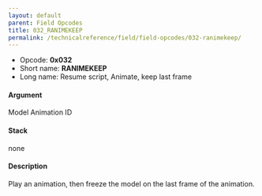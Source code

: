 ```yaml
---
layout: default
parent: Field Opcodes
title: 032_RANIMEKEEP
permalink: /technicalreference/field/field-opcodes/032-ranimekeep/
---
```


-   Opcode: **0x032**
-   Short name: **RANIMEKEEP**
-   Long name: Resume script, Animate, keep last frame

#### Argument

Model Animation ID

#### Stack

none

#### Description

Play an animation, then freeze the model on the last frame of the animation.

